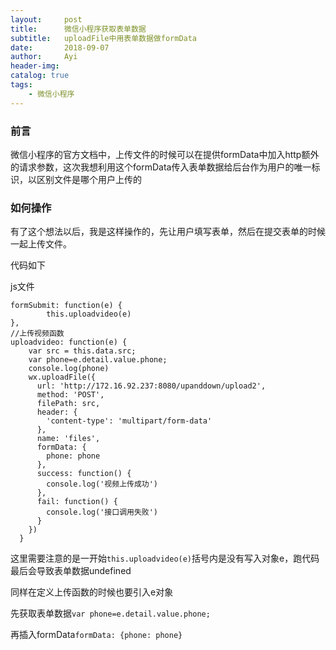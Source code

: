 ```yaml
---
layout:     post
title:      微信小程序获取表单数据
subtitle:   uploadFile中用表单数据做formData
date:       2018-09-07
author:     Ayi
header-img: 
catalog: true
tags:
    - 微信小程序
---
```


### 前言

微信小程序的官方文档中，上传文件的时候可以在提供formData中加入http额外的请求参数，这次我想利用这个formData传入表单数据给后台作为用户的唯一标识，以区别文件是哪个用户上传的

### 如何操作

有了这个想法以后，我是这样操作的，先让用户填写表单，然后在提交表单的时候一起上传文件。

代码如下

js文件

```
formSubmit: function(e) {
		this.uploadvideo(e)
},
//上传视频函数
uploadvideo: function(e) {
    var src = this.data.src;
    var phone=e.detail.value.phone;
    console.log(phone)
    wx.uploadFile({
      url: 'http://172.16.92.237:8080/upanddown/upload2',
      method: 'POST',
      filePath: src,
      header: {
        'content-type': 'multipart/form-data'
      },
      name: 'files',
      formData: {
        phone: phone
      },
      success: function() {
        console.log('视频上传成功')
      },
      fail: function() {
        console.log('接口调用失败')
      }
    })
  }

```

这里需要注意的是一开始`this.uploadvideo(e)`括号内是没有写入对象e，跑代码最后会导致表单数据undefined

同样在定义上传函数的时候也要引入e对象

先获取表单数据`var phone=e.detail.value.phone;`

再插入formData`formData: {phone: phone}`


